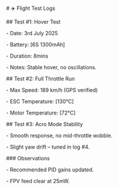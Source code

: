 \# ✈️ Flight Test Logs



\## Test #1: Hover Test

\- Date: 3rd July 2025

\- Battery: \[6S 1300mAh]

\- Duration: 8mins

\- Notes: Stable hover, no oscillations.



\## Test #2: Full Throttle Run

\- Max Speed: 189 km/h (GPS verified)

\- ESC Temperature: \[130°C]

\- Motor Temperature: \[72°C]



\## Test #3: Acro Mode Stability

\- Smooth response, no mid-throttle wobble.

\- Slight yaw drift – tuned in log #4.



\### Observations

\- Recommended PID gains updated.

\- FPV feed clear at 25mW.



